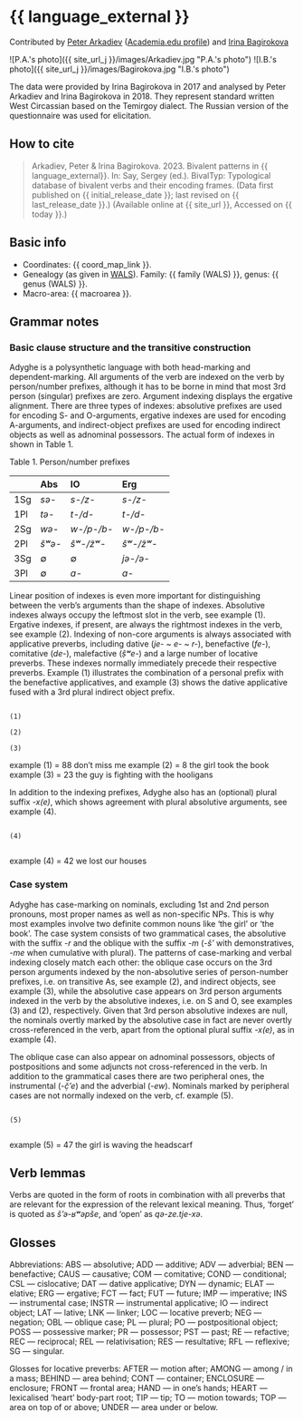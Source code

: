 # {{ language_external }}
Contributed by [Peter Arkadiev](https://peterarkadiev.github.io/) ([Academia.edu profile](https://inslav.academia.edu/PeterArkadiev)) and [Irina Bagirokova](https://iling-ran.ru/web/ru/scholars/bagirokova)

![P.A.'s photo]({{ site_url_j }}/images/Arkadiev.jpg "P.A.'s photo")
![I.B.'s photo]({{ site_url_j }}/images/Bagirokova.jpg "I.B.'s photo")

The data were provided by Irina Bagirokova in 2017 and analysed by Peter Arkadiev and Irina Bagirokova in 2018. They represent standard written West Circassian based on the Temirgoy dialect. The Russian version of the questionnaire was used for elicitation.

## How to cite
> Arkadiev, Peter & Irina Bagirokova. 2023. Bivalent patterns in {{ language_external}}. 
> In: Say, Sergey (ed.). BivalTyp: Typological database of bivalent verbs and their encoding frames. 
> (Data first published on {{ initial_release_date }}; 
> last revised on {{ last_release_date }}.) (Available online at {{ site_url }}, 
> Accessed on {{ today }}.)

## Basic info
- Coordinates: {{ coord_map_link }}.
- Genealogy (as given in [WALS](https://wals.info/)). Family: {{ family (WALS) }}, genus: {{ genus (WALS) }}.
- Macro-area: {{ macroarea }}.

## Grammar notes

### Basic clause structure and the transitive construction

Adyghe is a polysynthetic language with both head-marking and dependent-marking. All arguments of the verb are indexed on the verb by person/number prefixes, although it has to be borne in mind that most 3rd person (singular) prefixes are zero. Argument indexing displays the ergative alignment. There are three types of indexes: absolutive prefixes are used for encoding S- and O-arguments, ergative indexes are used for encoding A-arguments, and indirect-object prefixes are used for encoding indirect objects as well as adnominal possessors. The actual form of indexes in shown in Table 1.

Table 1. Person/number prefixes

<div class="before-table"></div>

| |Abs|IO|Erg|
|:----|:----|:----|:----|
|1Sg|*sə-*|*s-/z-*|*s-/z-*|
|1Pl|*tə-*|*t-/d-*|*t-/d-*|
|2Sg|*wə-*|*w-/p-/b-*|*w-/p-/b-*|
|2Pl|*ŝʷə-*|*ŝʷ-/ẑʷ-*|*ŝʷ-/ẑʷ-*|
|3Sg|∅|∅|*jə-/ə-*|
|3Pl|∅|*a-*|*a-*|

Linear position of indexes is even more important for distinguishing between the verb’s arguments than the shape of indexes. Absolutive indexes always occupy the leftmost slot in the verb, see example (1). Ergative indexes, if present, are always the rightmost indexes in the verb, see example (2). Indexing of non-core arguments is always associated with applicative preverbs, including dative (*je-* ~ *e-* ~ *r-*), benefactive (*fe-*), comitative (*de-*), malefactive (*ṣ̂ʷe-*) and a large number of locative preverbs. These indexes normally immediately precede their respective preverbs. Example (1) illustrates the combination of a personal prefix with the benefactive applicatives, and example (3) shows the dative applicative fused with a 3rd plural indirect object prefix.

```

(1) 
    
(2) 

(3)

```

example (1) = 88 don’t miss me
example (2) = 8 the girl took the book
example (3) = 23 the guy is fighting with the hooligans

In addition to the indexing prefixes, Adyghe also has an (optional) plural suffix *-x(e)*, which shows agreement with plural absolutive arguments, see example (4).

```

(4) 
    
```

example (4) = 42 we lost our houses

### Case system

Adyghe  has case-marking on nominals, excluding 1st and 2nd person pronouns, most proper names as well as non-specific NPs. This is why most examples involve two definite common nouns like ‘the girl’ or ‘the book’. The case system consists of two grammatical cases, the absolutive with the suffix *-r* and the oblique with the suffix *-m* (*-š’* with demonstratives, *-me* when cumulative with plural). The patterns of case-marking and verbal indexing closely match each other: the oblique case occurs on the 3rd person arguments indexed by the non-absolutive series of person-number prefixes, i.e. on transitive As, see example (2), and indirect objects, see example (3), while the absolutive case appears on 3rd person arguments indexed in the verb by the absolutive indexes, i.e. on S and O, see examples (3) and (2), respectively. Given that 3rd person absolutive indexes are null, the nominals overtly marked by the absolutive case in fact are never overtly cross-referenced in the verb, apart from the optional plural suffix *-x(e)*, as in example (4).

The oblique case can also appear on adnominal possessors, objects of postpositions and some adjuncts not cross-referenced in the verb. In addition to the grammatical cases there are two peripheral ones, the instrumental (*-č̣ʼe*) and the adverbial (*-ew*). Nominals marked by peripheral cases are not normally indexed on the verb, cf. example (5).

```

(5) 
    
```

example (5) = 47 the girl is waving the headscarf

## Verb lemmas
Verbs are quoted in the form of roots in combination with all preverbs that are relevant for the expression of the relevant lexical meaning. Thus, ‘forget’ is quoted as *šʼə-ʁʷəpše*, and ‘open’ as *qə-ze.tje-xə*. 

## Glosses
Abbreviations: ABS — absolutive; ADD — additive; ADV — adverbial; BEN — benefactive; CAUS — causative; COM — comitative; COND — conditional; CSL — cislocative; DAT — dative applicative; DYN — dynamic; ELAT — elative; ERG — ergative; FCT — fact; FUT — future; IMP — imperative; INS — instrumental case; INSTR — instrumental applicative; IO — indirect object; LAT — lative; LNK — linker; LOC — locative preverb; NEG — negation; OBL — oblique case; PL — plural; PO — postpositional object; POSS — possessive marker; PR — possessor; PST — past; RE — refactive; REC — reciprocal; REL — relativisation; RES — resultative; RFL — reflexive; SG — singular.

Glosses for locative preverbs: AFTER — motion after; AMONG — among / in a mass; BEHIND — area behind; CONT — container; ENCLOSURE — enclosure; FRONT — frontal area; HAND — in one’s hands; HEART — lexicalised ‘heart’ body-part root; TIP — tip; TO — motion towards; TOP — area on top of or above; UNDER — area under or below.
